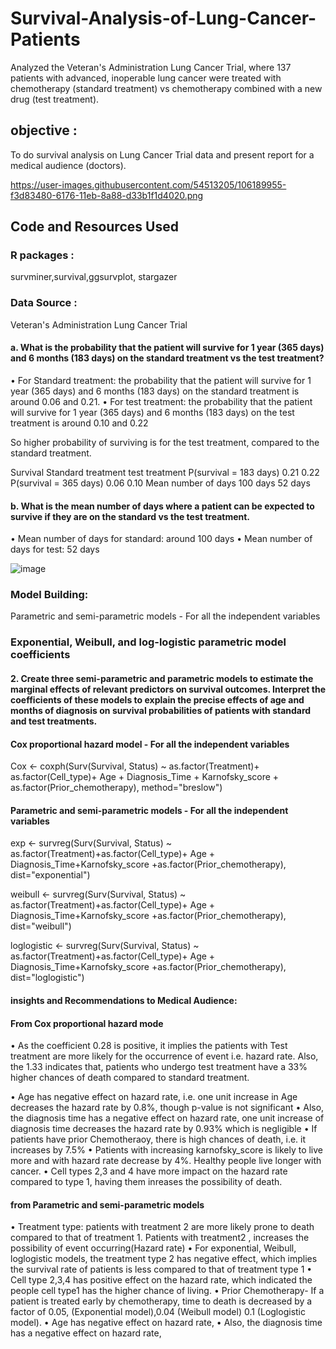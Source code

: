 # Survival-Analysis-of-Lung-Cancer-Patients

Analyzed the Veteran's Administration Lung Cancer Trial, where 137 patients with advanced, inoperable lung cancer were treated with chemotherapy (standard treatment) vs chemotherapy combined with a new drug (test treatment).

## objective : 
To do survival analysis on Lung Cancer Trial data and present report for a medical audience (doctors). 

https://user-images.githubusercontent.com/54513205/106189955-f3d83480-6176-11eb-8a88-d33b1f1d4020.png

## Code and Resources Used

### R packages :
survminer,survival,ggsurvplot, stargazer
### Data Source : 
Veteran's Administration Lung Cancer Trial

#### a. What is the probability that the patient will survive for 1 year (365 days) and 6 months (183 days) on the standard treatment vs the test treatment?
•	For Standard treatment: the probability that the patient will survive for 1 year (365 days) and 6 months (183 days) on the standard treatment is around 0.06 and 0.21.
•	For test treatment: the probability that the patient will survive for 1 year (365 days) and 6 months (183 days) on the test treatment is around 0.10 and 0.22

So higher probability of surviving is for the test treatment, compared to the standard treatment.

  Survival	                Standard treatment	test treatment
P(survival = 183 days)	                  0.21	0.22
P(survival = 365 days)	                  0.06	0.10
Mean number of days	                  100 days	52 days

#### b. What is the mean number of days where a patient can be expected to survive if they are on the standard vs the test treatment.

•	Mean number of days for standard: around 100 days
•	Mean number of days for test: 52 days

![image](https://user-images.githubusercontent.com/54513205/106191458-e58b1800-6178-11eb-8a3d-ca57aed5b9ed.png)

### Model Building:

Parametric and semi-parametric models - For all the independent variables


### Exponential, Weibull, and log-logistic parametric model coefficients

#### 2. Create three semi-parametric and parametric models to estimate the marginal effects of relevant predictors on survival outcomes. Interpret the coefficients of these models to explain the precise effects of age and months of diagnosis on survival probabilities of patients with standard and test treatments.
#### Cox proportional hazard model - For all the independent variables

Cox <- coxph(Surv(Survival, Status) ~  as.factor(Treatment)+ as.factor(Cell_type)+ Age + Diagnosis_Time + Karnofsky_score + as.factor(Prior_chemotherapy), method="breslow")

#### Parametric and semi-parametric models - For all the independent variables

exp <- survreg(Surv(Survival, Status) ~ as.factor(Treatment)+as.factor(Cell_type)+ Age + Diagnosis_Time+Karnofsky_score +as.factor(Prior_chemotherapy), dist="exponential")

weibull <- survreg(Surv(Survival, Status) ~ as.factor(Treatment)+as.factor(Cell_type)+ Age + Diagnosis_Time+Karnofsky_score +as.factor(Prior_chemotherapy), dist="weibull")

loglogistic <- survreg(Surv(Survival, Status) ~ as.factor(Treatment)+as.factor(Cell_type)+ Age + Diagnosis_Time+Karnofsky_score +as.factor(Prior_chemotherapy), dist="loglogistic")


#### insights and Recommendations to Medical Audience: 

#### From Cox proportional hazard mode
•	As the coefficient 0.28 is positive, it implies the patients with Test treatment are more likely for the occurrence of event i.e. hazard rate. Also, the 1.33 indicates that, patients who undergo test treatment have a 33% higher chances of death compared to standard treatment.

•	Age has negative effect on hazard rate, i.e. one unit increase in Age decreases the hazard rate by 0.8%, though p-value is not significant
•	Also, the diagnosis time has a negative effect on hazard rate, one unit increase of diagnosis time decreases the hazard rate by 0.93% which is negligible
•	If patients have prior Chemotheraoy, there is high chances of death, i.e. it increases by 7.5%
•	Patients with increasing karnofsky_score is likely to live more and with hazard rate decrease by 4%.  Healthy people live longer with cancer.
•	Cell types 2,3 and 4 have more impact on the hazard rate compared to type 1, having them inreases the possibility of death.

#### from Parametric and semi-parametric models
•	Treatment type: patients with treatment 2 are more likely prone to death compared to that of treatment 1. Patients with treatment2 , increases the possibility of event occurring(Hazard rate)
•	For exponential, Weibull, loglogistic models, the treatment type 2 has negative effect, which implies the survival rate of patients is less compared to that of treatment type 1
•	Cell type 2,3,4 has positive effect on the hazard rate, which indicated the people cell type1 has the higher chance of living.
•	Prior Chemotherapy- If a patient is treated early by chemotherapy, time to death is decreased by a factor of 0.05, (Exponential model),0.04 (Weibull model) 0.1 (Loglogistic model). 
•	Age has negative effect on hazard rate, 
•	Also, the diagnosis time has a negative effect on hazard rate, 


